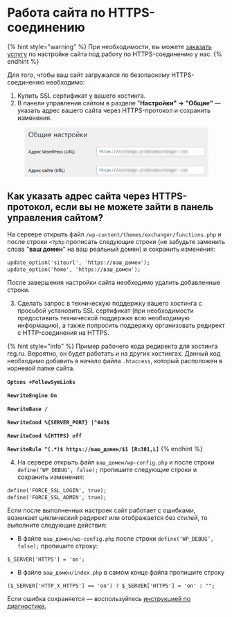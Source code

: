 # Работа сайта по HTTPS-соединению

{% hint style="warning" %}
При необходимости, вы можете [заказать услугу](https://premiumexchanger.com/uslugi/#usl4) по настройке сайта под работу по HTTPS-соединению у нас.
{% endhint %}

Для того, чтобы ваш сайт загружался по безопасному HTTPS-соединению необходимо:

1. Купить SSL сертификат у вашего хостинга.
2. В панели управления сайтом в разделе "**Настройки" → "Общие"** — указать адрес вашего сайта через HTTPS-протокол и сохранить изменения.

<figure><img src="../../.gitbook/assets/image (1021).png" alt=""><figcaption></figcaption></figure>

## Как указать адрес сайта через HTTPS-протокол, если вы не можете зайти в панель управления сайтом?

На сервере открыть файл `/wp-content/themes/exchanger/functions.php` и после строки `<?php` прописать следующие строки (не забудьте заменить слова "**ваш домен**" на ваш реальный домен) и сохранить изменения:

```
update_option('siteurl', 'https://ваш_домен');
update_option('home', 'https://ваш_домен');
```

После завершения настройки сайта необходимо удалить добавленные строки.

3. Сделать запрос в техническую поддержку вашего хостинга с просьбой установить SSL сертификат (при необходимости предоставить технической поддержке всю необходимую информацию), а также попросить поддержку организовать редирект с HTTP-соединения на HTTPS.

{% hint style="info" %}
Пример рабочего кода редиректа для хостинга reg.ru. Вероятно, он будет работать и на других хостингах. Данный код необходимо добавить в начало файла `.htaccess`, который расположен в корневой папке сайта.

**`Optons +FollowSymLinks`**

**`RewriteEngine On`**

**`RewriteBase /`**

**`RewriteCond %{SERVER_PORT} |^443$`**

**`RewriteCond %{HTTPS} off`**

**`RewriteRule ^(.*)$ https://ваш_домен/$1 [R=301,L]`**
{% endhint %}

4. На сервере открыть файл `ваш_домен/wp-config.php` и после строки `define(‘WP_DEBUG’, false);` пропишите следующие строки и сохранить изменения:

```
define('FORCE_SSL_LOGIN', true);
define('FORCE_SSL_ADMIN', true);
```

Если после выполненных настроек сайт работает с ошибками, возникает циклический редирект или отображается без стилей, то выполните следующие действия:

* В файле `ваш_домен/wp-config.php` после строки `define(‘WP_DEBUG’, false);` пропишите строку:

```
$_SERVER['HTTPS'] = 'on';
```

* В файле `ваш_домен/index.php` в самом конце файла пропишите строку

```
($_SERVER['HTTP_X_HTTPS'] == 'on') ? $_SERVER['HTTPS'] = 'on' : "";
```

Если ошибка сохраняется — воспользуйтесь [инструкцией по диагностике.](https://premium.gitbook.io/main/osnovnye-nastroiki/faq/diagnostika-i-reshenie-oshibok-pri-rabote-so-skriptom#nestabilnaya-rabota-saita-na-protokole-https)
